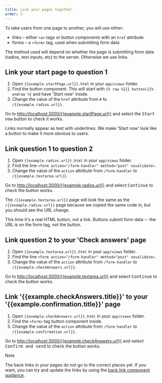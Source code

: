 ```yaml
---
title: Link your pages together
order: 3
---
```


To take users from one page to another, you will use either:

- links – either `<a>` tags or button components with an `href` attribute
- forms – a `<form>` tag, used when submitting form data

The method used will depend on whether the page is submitting form data (radios, text inputs, etc) to the server. Otherwise we use links.

## Link your start page to question 1

1. Open `{{example.startPage.url}}.html` in your `app/views` folder.
2. Find the button component. This will start with `{% raw %}{{ button({{% endraw %}` and have 'Start now' inside.
3. Change the value of the `href` attribute from `#` to `/{{example.radios.url}}`.

Go to <http://localhost:3000/{{example.startPage.url}}> and select the <kbd><samp>Start now</samp></kbd> button to check it works.

Links normally appear as text with underlines. We make 'Start now' look like a button to make it more obvious to users.

## Link question 1 to question 2

1. Open `{{example.radios.url}}.html` in your `app/views` folder.
2. Find the line `<form action="/form-handler" method="post" novalidate>`.
3. Change the value of the `action` attribute from `/form-handler` to `/{{example.textarea.url}}`.

Go to <http://localhost:3000/{{example.radios.url}}> and select <kbd><samp>Continue</samp></kbd> to check the button works.

The `/{{example.textarea.url}}` page will look the same as the `/{{example.radios.url}}` page because we copied the same code in, but you should see the URL change.

This time it's a real HTML button, not a link. Buttons submit form data -- the URL is on the form tag, not the button.

## Link question 2 to your 'Check answers' page

1. Open `{{example.textarea.url}}.html` in your `app/views` folder.
2. Find the line `<form action="/form-handler" method="post" novalidate>`.
3. Change the value of the `action` attribute from `/form-handler` to `/{{example.checkAnswers.url}}`.

Go to <http://localhost:3000/{{example.textarea.url}}> and select <kbd><samp>Continue</samp></kbd> to check the button works.

## Link '{{example.checkAnswers.title}}' to your '{{example.confirmation.title}}' page

1. Open `{{example.checkAnswers.url}}.html` in your `app/views` folder.
2. Find the `<form>` tag button component inside.
3. Change the value of the `action` attribute from `/form-handler` to `/{{example.confirmation.url}}`.

Go to <http://localhost:3000/{{example.checkAnswers.url}}> and select <kbd><samp>Confirm and send</samp></kbd> to check the button works.

> [!NOTE]
> The back links in your pages do not go to the correct places yet. If you want, you can try and update the links by using the [back link component guidance](https://service-manual.nhs.uk/design-system/components/back-link).
